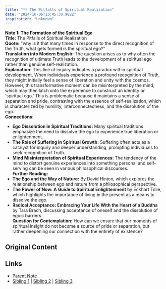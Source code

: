 ```yaml
---
title: "** The Pitfalls of Spiritual Realization"
date: "2024-10-06T13:45:30.982Z"
inspiration: "Unknown"
---
```


  
**Note 1: The Formation of the Spiritual Ego**  
**Title:** The Pitfalls of Spiritual Realization  
**Quote:** "why is it that many times in response to the direct recognition of the Truth, what gets formed is the spiritual ego?"  
**Translation into Modern English:** The question arises as to why often the recognition of ultimate Truth leads to the development of a spiritual ego rather than genuine self-realization.  
**Explanation:** This line of inquiry indicates a paradox within spiritual development. When individuals experience a profound recognition of Truth, they might initially feel a sense of liberation and unity with the cosmos. However, this transformative moment can be misinterpreted by the mind, which may then latch onto the experience to construct an identity or 'spiritual ego.' This is problematic because it maintains a sense of separation and pride, contrasting with the essence of self-realization, which is characterized by humility, interconnectedness, and the dissolution of the ego.  
**Connections:**  
- **Ego Dissolution in Spiritual Traditions:** Many spiritual traditions emphasize the need to dissolve the ego to experience true liberation or enlightenment.  
- **The Role of Suffering in Spiritual Growth:** Suffering often acts as a catalyst for inquiry and deeper understanding, prompting individuals to seek recognition of Truth.  
- **Mind Misinterpretation of Spiritual Experiences:** The tendency of the mind to distort genuine experiences into something personal and self-serving can be seen in various philosophical discourses.  
**Further Reading:**  
- **The Ego and the Way of Nature:** By David Hinton, which explores the relationship between ego and nature from a philosophical perspective.  
- **The Power of Now: A Guide to Spiritual Enlightenment** by Eckhart Tolle, which highlights the importance of living in the present as a means to dissolve the ego.  
- **Radical Acceptance: Embracing Your Life With the Heart of a Buddha** by Tara Brach, discussing acceptance of oneself and the dissolution of egoic barriers.  
**Question for Contemplation:** How can we ensure that our moments of spiritual insight do not become a source of pride or separation, but rather deepening our connection with the entirety of existence?  


## Original Content



## Links

- [Parent Note](/parent-note.md)
- [Sibling 1](/zettel1.md) | [Sibling 2](/zettel2.md) | [Sibling 3](/zettel3.md)
